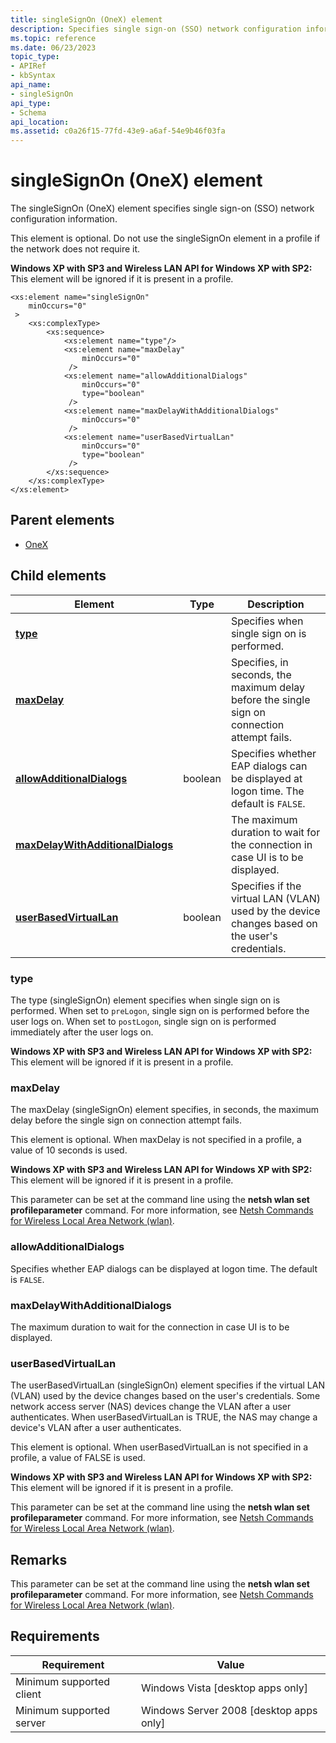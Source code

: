```yaml
---
title: singleSignOn (OneX) element
description: Specifies single sign-on (SSO) network configuration information.
ms.topic: reference
ms.date: 06/23/2023
topic_type: 
- APIRef
- kbSyntax
api_name: 
- singleSignOn
api_type: 
- Schema
api_location: 
ms.assetid: c0a26f15-77fd-43e9-a6af-54e9b46f03fa
---
```


# singleSignOn (OneX) element

The singleSignOn (OneX) element specifies single sign-on (SSO) network configuration information.

This element is optional. Do not use the singleSignOn element in a profile if the network does not require it.

**Windows XP with SP3 and Wireless LAN API for Windows XP with SP2:** This element will be ignored if it is present in a profile.

```XSD
<xs:element name="singleSignOn"
    minOccurs="0"
 >
    <xs:complexType>
        <xs:sequence>
            <xs:element name="type"/>
            <xs:element name="maxDelay"
                minOccurs="0"
             />
            <xs:element name="allowAdditionalDialogs"
                minOccurs="0"
                type="boolean"
             />
            <xs:element name="maxDelayWithAdditionalDialogs"
                minOccurs="0"
             />
            <xs:element name="userBasedVirtualLan"
                minOccurs="0"
                type="boolean"
             />
        </xs:sequence>
    </xs:complexType>
</xs:element>
```

## Parent elements

* [OneX](./onexschema-onex-element.md)

## Child elements

| Element | Type | Description |
| - | - | - |
| [**type**](#type) | | Specifies when single sign on is performed. |
| [**maxDelay**](#maxdelay) | | Specifies, in seconds, the maximum delay before the single sign on connection attempt fails. |
| [**allowAdditionalDialogs**](#allowadditionaldialogs) | boolean | Specifies whether EAP dialogs can be displayed at logon time. The default is `FALSE`. |
| [**maxDelayWithAdditionalDialogs**](#maxdelaywithadditionaldialogs) | | The maximum duration to wait for the connection in case UI is to be displayed. |
| [**userBasedVirtualLan**](#userbasedvirtuallan) | boolean | Specifies if the virtual LAN (VLAN) used by the device changes based on the user's credentials. |

### type

The type (singleSignOn) element specifies when single sign on is performed. When set to `preLogon`, single sign on is performed before the user logs on. When set to `postLogon`, single sign on is performed immediately after the user logs on.

**Windows XP with SP3 and Wireless LAN API for Windows XP with SP2:** This element will be ignored if it is present in a profile.

### maxDelay

The maxDelay (singleSignOn) element specifies, in seconds, the maximum delay before the single sign on connection attempt fails.

This element is optional. When maxDelay is not specified in a profile, a value of 10 seconds is used.

**Windows XP with SP3 and Wireless LAN API for Windows XP with SP2:** This element will be ignored if it is present in a profile.

This parameter can be set at the command line using the **netsh wlan set profileparameter** command. For more information, see [Netsh Commands for Wireless Local Area Network (wlan)](/previous-versions/windows/it-pro/windows-server-2008-R2-and-2008/cc755301(v=ws.10)).

### allowAdditionalDialogs

Specifies whether EAP dialogs can be displayed at logon time. The default is `FALSE`.

### maxDelayWithAdditionalDialogs

The maximum duration to wait for the connection in case UI is to be displayed.

### userBasedVirtualLan

The userBasedVirtualLan (singleSignOn) element specifies if the virtual LAN (VLAN) used by the device changes based on the user's credentials. Some network access server (NAS) devices change the VLAN after a user authenticates. When userBasedVirtualLan is TRUE, the NAS may change a device's VLAN after a user authenticates.

This element is optional. When userBasedVirtualLan is not specified in a profile, a value of FALSE is used.

**Windows XP with SP3 and Wireless LAN API for Windows XP with SP2:** This element will be ignored if it is present in a profile.

This parameter can be set at the command line using the **netsh wlan set profileparameter** command. For more information, see [Netsh Commands for Wireless Local Area Network (wlan)](/previous-versions/windows/it-pro/windows-server-2008-R2-and-2008/cc755301(v=ws.10)).

## Remarks

This parameter can be set at the command line using the **netsh wlan set profileparameter** command. For more information, see [Netsh Commands for Wireless Local Area Network (wlan)](/previous-versions/windows/it-pro/windows-server-2008-R2-and-2008/cc755301(v=ws.10)).

## Requirements

| Requirement | Value |
| - | - |
| Minimum supported client | Windows Vista \[desktop apps only\] |
| Minimum supported server | Windows Server 2008 \[desktop apps only\] |
